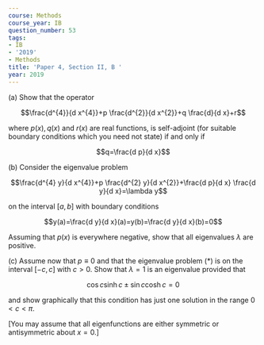 ```yaml
---
course: Methods
course_year: IB
question_number: 53
tags:
- IB
- '2019'
- Methods
title: 'Paper 4, Section II, B '
year: 2019
---
```




(a) Show that the operator

$$\frac{d^{4}}{d x^{4}}+p \frac{d^{2}}{d x^{2}}+q \frac{d}{d x}+r$$

where $p(x), q(x)$ and $r(x)$ are real functions, is self-adjoint (for suitable boundary conditions which you need not state) if and only if

$$q=\frac{d p}{d x}$$

(b) Consider the eigenvalue problem

$$\frac{d^{4} y}{d x^{4}}+p \frac{d^{2} y}{d x^{2}}+\frac{d p}{d x} \frac{d y}{d x}=\lambda y$$

on the interval $[a, b]$ with boundary conditions

$$y(a)=\frac{d y}{d x}(a)=y(b)=\frac{d y}{d x}(b)=0$$

Assuming that $p(x)$ is everywhere negative, show that all eigenvalues $\lambda$ are positive.

(c) Assume now that $p \equiv 0$ and that the eigenvalue problem (*) is on the interval $[-c, c]$ with $c>0$. Show that $\lambda=1$ is an eigenvalue provided that

$$\cos c \sinh c \pm \sin c \cosh c=0$$

and show graphically that this condition has just one solution in the range $0<c<\pi$.

[You may assume that all eigenfunctions are either symmetric or antisymmetric about $x=0 .]$